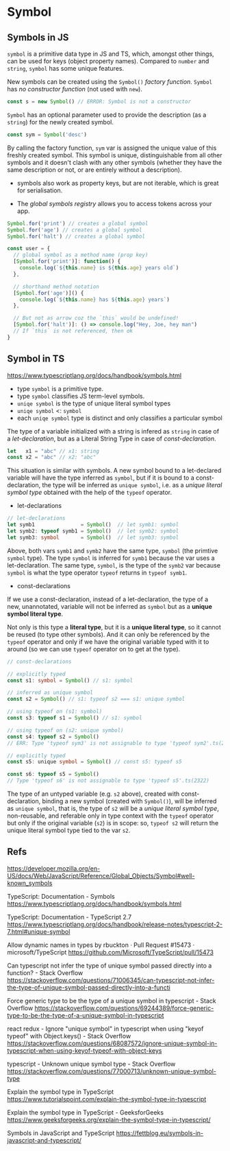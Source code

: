 # Symbol

## Symbols in JS

`symbol` is a primitive data type in JS and TS, which, amongst other things, can be used for keys (object property names). Compared to `number` and `string`, `symbol` has some unique features.

New symbols can be created using the `Symbol()` *factory function*. `Symbol` has *no constructor function* (not used with `new`).

```js
const s = new Symbol() // ERROR: Symbol is not a constructor
```

`Symbol` has an optional parameter used to provide the description (as a `string`) for the newly created symbol.

```js
const sym = Symbol('desc')
```

By calling the factory function, `sym` var is assigned the unique value of this freshly created symbol. This symbol is unique, distinguishable from all other symbols and it doesn't clash with any other symbols (whether they have the same description or not, or are entirely without a description).

* symbols also work as property keys, but are not iterable, which is great for serialisation.

* The *global symbols registry* allows you to access tokens across your app.

```js
Symbol.for('print') // creates a global symbol
Symbol.for('age') // creates a global symbol
Symbol.for('halt') // creates a global symbol

const user = {
  // global symbol as a method name (prop key)
  [Symbol.for('print')]: function() {
    console.log(`${this.name} is ${this.age} years old`)
  },

  // shorthand method notation
  [Symbol.for('age')]() {
    console.log(`${this.name} has ${this.age} years`)
  },

  // But not as arrow coz the `this` would be undefined!
  [Symbol.for('halt')]: () => console.log("Hey, Joe, hey man")
  // If `this` is not referenced, then ok
}
```














## Symbol in TS

https://www.typescriptlang.org/docs/handbook/symbols.html

- type `symbol` is a primitive type.
- type `symbol` classifies JS term-level symbols.
- `uniqe symbol` is the type of unique literal symbol types
- `uniqe symbol` <: `symbol`
- each `uniqe symbol` type is distinct and only classifies a particular symbol



The type of a variable initialized with a string is infered as `string` in case of a *let-declaration*, but as a Literal String Type in case of *const-declaration*.

```ts
let   x1 = "abc" // x1: string
const x2 = "abc" // x2: "abc"
```

This situation is similar with symbols. A new symbol bound to a let-declared variable will have the type inferred as `symbol`, but if it is bound to a const-declaration, the type will be inferred as `unique symbol`, i.e. as a *unique literal symbol type* obtained with the help of the `typeof` operator.

* let-declarations

```ts
// let-declarations
let symb1               = Symbol()  // let symb1: symbol
let symb2: typeof symb1 = Symbol()  // let symb2: symbol
let symb3: symbol       = Symbol()  // let symb3: symbol
```

Above, both vars `symb1` and `symb2` have the same type, `symbol` (the primtive `symbol` type). The type `symbol` is inferred for `symb1` because the var uses a let-declaration. The same type, `symbol`, is the type of the `symb2` var because `symbol` is what the type operator `typeof` returns in `typeof symb1`.

* const-declarations

If we use a const-declaration, instead of a let-declaration, the type of a new, unannotated, variable will not be inferred as `symbol` but as a **unique symbol literal type**.

Not only is this type a **literal type**, but it is a **unique literal type**, so it cannot be reused (to type other symbols). And it can only be referenced by the `typeof` operator and only if we have the original variable typed with it to around (so we can use `typeof` operator on to get at the type).

```ts
// const-declarations

// explicitly typed
const s1: symbol = Symbol() // s1: symbol

// inferred as unique symbol
const s2 = Symbol() // s1: typeof s2 === s1: unique symbol

// using typeof on (s1: symbol)
const s3: typeof s1 = Symbol() // s1: symbol

// using typeof on (s2: unique symbol)
const s4: typeof s2 = Symbol()
// ERR: Type 'typeof sym3' is not assignable to type 'typeof sym2'.ts(2322)

// explicitly typed
const s5: unique symbol = Symbol() // const s5: typeof s5

const s6: typeof s5 = Symbol()
// Type 'typeof s6' is not assignable to type 'typeof s5'.ts(2322)
```

The type of an untyped variable (e.g. `s2` above), created with const-declaration, binding a new symbol (created with `Symbol()`), will be inferred as `unique symbol`, that is, the type of `s2` will be a *unique literal symbol type*, non-reusable, and referable only in type context with the `typeof` operator but only if the original variable (`s2`) is in scope: so, `typeof s2` will return the unique literal symbol type tied to the var `s2`.


## Refs

https://developer.mozilla.org/en-US/docs/Web/JavaScript/Reference/Global_Objects/Symbol#well-known_symbols

TypeScript: Documentation - Symbols
https://www.typescriptlang.org/docs/handbook/symbols.html

TypeScript: Documentation - TypeScript 2.7
https://www.typescriptlang.org/docs/handbook/release-notes/typescript-2-7.html#unique-symbol

Allow dynamic names in types by rbuckton · Pull Request #15473 · microsoft/TypeScript
https://github.com/Microsoft/TypeScript/pull/15473

Can typescript not infer the type of unique symbol passed directly into a function? - Stack Overflow
https://stackoverflow.com/questions/71006345/can-typescript-not-infer-the-type-of-unique-symbol-passed-directly-into-a-functi

Force generic type to be the type of a unique symbol in typescript - Stack Overflow
https://stackoverflow.com/questions/69244389/force-generic-type-to-be-the-type-of-a-unique-symbol-in-typescript

react redux - Ignore "unique symbol" in typescript when using "keyof typeof" with Object.keys() - Stack Overflow
https://stackoverflow.com/questions/68087572/ignore-unique-symbol-in-typescript-when-using-keyof-typeof-with-object-keys

typescript - Unknown unique symbol type - Stack Overflow
https://stackoverflow.com/questions/77000713/unknown-unique-symbol-type

Explain the symbol type in TypeScript
https://www.tutorialspoint.com/explain-the-symbol-type-in-typescript

Explain the symbol type in TypeScript - GeeksforGeeks
https://www.geeksforgeeks.org/explain-the-symbol-type-in-typescript/

Symbols in JavaScript and TypeScript
https://fettblog.eu/symbols-in-javascript-and-typescript/
